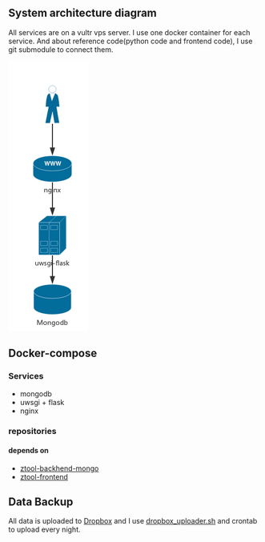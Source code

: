 ## System architecture diagram

All services are on a vultr vps server. I use one docker container for each service. And about reference code(python code and frontend code), I use git submodule to connect them.

![diagram](readme_files/diagram.png)

## Docker-compose

### Services

* mongodb
* uwsgi + flask
* nginx

### repositories

#### depends on

* [ztool-backhend-mongo](https://gitlab.com/jarrekk/ztool-backhend-mongo)
* [ztool-frontend](https://gitlab.com/jarrekk/ztool-frontend)

## Data Backup

All data is uploaded to [Dropbox](https://www.dropbox.com) and I use [dropbox_uploader.sh](https://github.com/andreafabrizi/Dropbox-Uploader) and crontab to upload every night.
